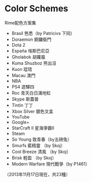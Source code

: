 Color Schemes
=============

Rime配色方案集


 - Brasil 笆悉（by Patricivs 下同）
 - Doraemon 銅鑼衛門
 - Dota 2
 - España 埃斯巴尼亞
 - Gholabok 胡蘿菔
 - Kuma Shuzboz 熊出沒
 - Kuon 琨珸
 - Macau 澳門
 - NBA
 - PS4 遊驛四
 - Roc 青天白日滿地紅
 - Skype 斯蓋普
 - Tintin 丁丁
 - Xbox Silver 銀色叉盒
 - YouTube
 - Google+
 - StarCraft Ⅱ 星海爭霸Ⅱ
 - Steam
 - So Young 致青春（by五磅兔）
 - Smurfs 藍精靈 （by Skoj）
 - Cool Breeze 清風 （by Skoj）
 - Brisk 輕盈 （by Skoj）
 - Modern Warfare 現代戰爭（by P1461）

（2013年11月17日現在，共23種）